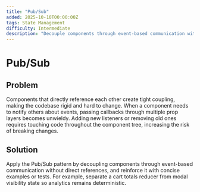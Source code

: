 ```yaml
---
title: "Pub/Sub"
added: 2025-10-10T00:00:00Z
tags: State Management
difficulty: Intermediate
description: "Decouple components through event-based communication without direct references."
---
```

# Pub/Sub

## Problem

Components that directly reference each other create tight coupling, making the codebase rigid and hard to change. When a component needs to notify others about events, passing callbacks through multiple prop layers becomes unwieldy. Adding new listeners or removing old ones requires touching code throughout the component tree, increasing the risk of breaking changes.

## Solution

Apply the Pub/Sub pattern by decoupling components through event-based communication without direct references, and reinforce it with concise examples or tests. For example, separate a cart totals reducer from modal visibility state so analytics remains deterministic.

